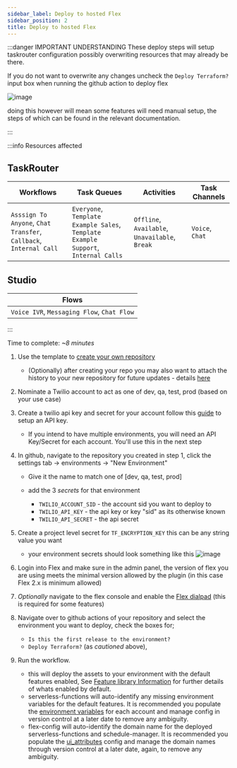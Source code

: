 ```yaml
---
sidebar_label: Deploy to hosted Flex
sidebar_position: 2
title: Deploy to hosted Flex
---
```



:::danger IMPORTANT UNDERSTANDING
These deploy steps will setup taskrouter configuration possibly overwriting resources that may already be there. 

If you do not want to overwrite any changes uncheck the `Deploy Terraform?` input box when running the github action to deploy flex

![image](/img/guides/github-trigger.png)

doing this however will mean some features will need manual setup, the steps of which can be found in the relevant documentation.

:::

:::info Resources affected



## TaskRouter

| Workflows | Task Queues | Activities | Task Channels |
------------|-------------|------------|---------------|
| `Asssign To Anyone`, `Chat Transfer`, `Callback`, `Internal Call` | `Everyone`, `Template Example Sales`, `Template Example Support`, `Internal Calls` | `Offline`, `Available`, `Unavailable`, `Break` | `Voice`, `Chat`|

## Studio

| Flows |
--------|
| `Voice IVR`, `Messaging Flow`, `Chat Flow` |

:::


Time to complete: _~8 minutes_

1. Use the template to [create your own repository](https://github.com/twilio-professional-services/flex-project-template/generate) 
   - (Optionally) after creating your repo you may also want to attach the history to your new repository for future updates - details [here](/setup-guides/managing-future-updates-from-the-template)
2. Nominate a Twilio account to act as one of dev, qa, test, prod (based on your use case)
3. Create a twilio api key and secret for your account follow this [guide](https://www.twilio.com/docs/glossary/what-is-an-api-key#how-can-i-create-api-keys) to setup an API key.
   - If you intend to have multiple environments, you will need an API Key/Secret for each account. You'll use this in the next step
4. In github, navigate to the repository you created in step 1, click the settings tab -> environments -> "New Environment"

   - Give it the name to match one of [dev, qa, test, prod]

   - add the 3 *secrets* for that environment
     - `TWILIO_ACCOUNT_SID` - the account sid you want to deploy to
     - `TWILIO_API_KEY` - the api key or key "sid" as its otherwise known
     - `TWILIO_API_SECRET` - the api secret

5. Create a project level secret for `TF_ENCRYPTION_KEY` this can be any string value you want
   - your environment secrets should look something like this 
   ![image](/img/guides/github-secrets.png)

6. Login into Flex and make sure in the admin panel, the version of flex you are using meets the minimal version allowed by the plugin (in this case Flex 2.x is minimum allowed)
7. _Optionally_ navigate to the flex console and enable the [Flex dialpad](https://console.twilio.com/us1/develop/flex/manage/voice?frameUrl=%2Fconsole%2Fflex%2Fvoice%3Fx-target-region%3Dus1) (this is required for some features)
8. Navigate over to github actions of your repository and select the environment you want to deploy, check the boxes for;
   - `Is this the first release to the environment?`
   - `Deploy Terraform?`  (as *cautioned* above), 
   
9. Run the workflow.
   - this will deploy the assets to your environment with the default features enabled, See [Feature library Information](/feature-library/overview) for further details of whats enabled by default.
   - serverless-functions will auto-identify any missing environment variables for the default features. It is recommended you populate the [environment variables](https://github.com/twilio-professional-services/flex-project-template/blob/main/serverless-functions/.env.example) for each account and manage config in version control at a later date to remove any ambiguity.
   - flex-config will auto-identify the domain name for the deployed serverless-functions and schedule-manager. It is recommended you populate the [ui_attributes](https://github.com/twilio-professional-services/flex-project-template/blob/main/flex-config/ui_attributes.common.json) config and manage the domain names through version control at a later date, again, to remove any ambiguity.

